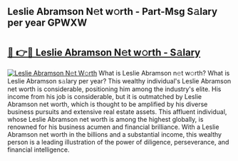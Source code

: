 ## Leslie Abramson N𝚎t w𝚘rth - Part-Msg S𝚊lary per year GPWXW

# <h2><a href="http://gc3ib2.nevu.top/?p=Leslie+Abramson">🔗 👉🔴 Leslie Abramson N𝚎t w𝚘rth - S𝚊lary</a></h2>

[![Leslie Abramson N𝚎t W𝚘rth](https://i.imgur.com/Oavwk0R.jpeg)](http://gc3ib2.nevu.top/?p=Leslie+Abramson)
What is Leslie Abramson n𝚎t w𝚘rth? What is Leslie Abramson s𝚊lary per year?
This wealthy individual's Leslie Abramson net worth is considerable, positioning him among the industry's elite. His income from his job is considerable, but it is outmatched by Leslie Abramson net worth, which is thought to be amplified by his diverse business pursuits and extensive real estate assets. This affluent individual, whose Leslie Abramson net worth is among the highest globally, is renowned for his business acumen and financial brilliance. With a Leslie Abramson net worth in the billions and a substantial income, this wealthy person is a leading illustration of the power of diligence, perseverance, and financial intelligence.
